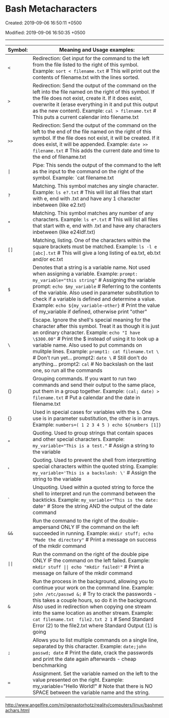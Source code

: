 # Bash Metacharacters

Created: 2019-09-06 16:50:11 +0500

Modified: 2019-09-06 16:50:35 +0500

---

| **Symbol:** | **Meaning and Usage examples:** |
|---|---|
| `<` | Redirection: Get input for the command to the left from the file listed to the right of this symbol. Example: `sort < filename.txt` # This will print out the contents of filename.txt with the lines sorted. |
| `>` | Redirection: Send the output of the command on the left into the file named on the right of this symbol. If the file does not exist, create it. If it does exist, overwrite it (erase everything in it and put this output as the new content). Example: `cal > filename.txt` # This puts a current calendar into filename.txt |
| `>>` | Redirection: Send the output of the command on the left to the end of the file named on the right of this symbol. If the file does not exist, it will be created. If it does exist, it will be appended. Example: `date >> filename.txt` # This adds the current date and time to the end of filename.txt |
| `\|` | Pipe: This sends the output of the command to the left as the input to the command on the right of the symbol. Example: `cat filename.txt | grep it` # This will print the lines in filename.txt that contain the string "it" |
| `?` | Matching. This symbol matches any single character. Example: `ls e?.txt` # This will list all files that start with e, end with .txt and have any 1 character inbetween (like e2.txt) |
| `*` | Matching. This symbol matches any number of any characters. Example: `ls e*.txt` # This will list all files that start with e, end with .txt and have any characters inbetween (like e24ldf.txt) |
| `[]` | Matching, listing. One of the characters within the square brackets must be matched. Example: `ls -l e [abc].txt` # This will give a long listing of ea.txt, eb.txt and/or ec.txt |
| `$` | Denotes that a string is a variable name. Not used when assigning a variable. Example: `prompt: my_variable="this string"` # Assigning the variable prompt: `echo $my_variable` # Referring to the contents of the variable. Also used in parameter substitution to check if a variable is defined and determine a value. Example: `echo ${my_variable-other}` # Print the value of my_variable if defined, otherwise print "other" |
| `\` | Escape. Ignore the shell's special meaning for the character after this symbol. Treat it as though it is just an ordinary character. Example: `echo "I have \$300.00"` # Print the $ instead of using it to look up a variable name. Also used to put commands on mulitple lines. Example: `prompt1: cat filename.txt \`  # Don't run yet... prompt2: `date \` # Still don't do anything... prompt2: `cal` # No backslash on the last one, so run all the commands |
| () | Grouping commands. If you want to run two commands and send their output to the same place, put them in a group together. Example: `(cal; date) > filename.txt` # Put a calendar and the date in filename.txt |
| {} | Used in special cases for variables with the `$`. One use is in parameter substitution, the other is in arrays. Example: `numbers=( 1 2 3 4 5 ) echo ${numbers [1]}` |
| " | Quoting. Used to group strings that contain spaces and other special characters. Example: `my_variable="This is a test."` # Assign a string to the variable |
| ' | Quoting. Used to prevent the shell from interpretting special characters within the quoted string. Example: `my_variable='This is a backslash: \'` # Assign the string to the variable |
| \` | Unquoting. Used within a quoted string to force the shell to interpret and run the command between the backticks. Example: `my_variable="This is the date: `date`"` # Store the string AND the output of the date command |
| `&&` | Run the command to the right of the double-ampersand ONLY IF the command on the left succeeded in running. Example: `mkdir stuff; echo "Made the directory"` # Print a message on success of the mkdir command |
| `\|\|` | Run the command on the right of the double pipe ONLY IF the command on the left failed. Example: `mkdir stuff \|\| echo "mkdir failed!"` # Print a message on failure of the mkdir command |
| `&` | Run the process in the background, allowing you to continue your work on the command line. Example: `john /etc/passwd &;` # Try to crack the passwords - this takes a couple hours, so do it in the background. Also used in redirection when copying one stream into the same location as another stream. Example: `cat filename.txt  file2.txt 2 1` # Send Standard Error (2) to the file2.txt where Standard Output (1) is going |
| `;` | Allows you to list multiple commands on a single line, separated by this character. Example: `date;john passwd; date` # Print the date, crack the passwords and print the date again afterwards - cheap benchmarking |
| `=` | Assignment. Set the variable named on the left to the value presented on the right. Example: my_variable="Hello World!" # Note that there is NO SPACE between the variable name and the string. |


<http://www.angelfire.com/mi/genastorhotz/reality/computers/linux/bashmetachars.html>
